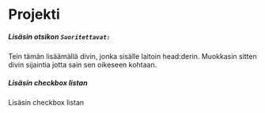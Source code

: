 # Projekti
##### Lisäsin otsikon `Suoritettavat:`
Tein tämän lisäämällä divin, jonka sisälle laitoin head:derin. Muokkasin sitten divin sijaintia jotta sain sen oikeseen kohtaan.
##### Lisäsin checkbox listan
Lisäsin checkbox listan
